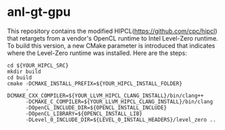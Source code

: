 # anl-gt-gpu

This repository contains the modified HIPCL(https://github.com/cpc/hipcl) that retargets from a vendor's OpenCL runtime to Intel Level-Zero runtime. To build this version, a new CMake parameter is introduced that indicates where the Level-Zero runtime was installed. Here are the steps:
```
cd ${YOUR_HIPCL_SRC}
mkdir build
cd build
cmake -DCMAKE_INSTALL_PREFIX=${YOUR_HIPCL_INSTALL_FOLDER} 
      -DCMAKE_CXX_COMPILER=${YOUR_LLVM_HIPCL_CLANG_INSTALL}/bin/clang++ 
      -DCMAKE_C_COMPILER=${YOUR_LLVM_HIPCL_CLANG_INSTALL}/bin/clang 
      -DOpenCL_INCLUDE_DIR=${OPENCL_INSTALL_INCLUDE} 
      -DOpenCL_LIBRARY=${OPENCL_INSTALL_LIB} 
      -DLevel_0_INCLUDE_DIR=${LEVEL_0_INSTALL_HEADERS}/level_zero .. 
```
